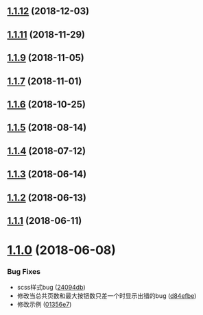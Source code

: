 <a name="1.1.12"></a>
## [1.1.12](https://github.com/tinper-bee/bee-pagination/compare/v1.1.11...v1.1.12) (2018-12-03)



<a name="1.1.11"></a>
## [1.1.11](https://github.com/tinper-bee/bee-pagination/compare/v1.1.9...v1.1.11) (2018-11-29)



<a name="1.1.9"></a>
## [1.1.9](https://github.com/tinper-bee/bee-pagination/compare/v1.1.7...v1.1.9) (2018-11-05)



<a name="1.1.7"></a>
## [1.1.7](https://github.com/tinper-bee/bee-pagination/compare/v1.1.6...v1.1.7) (2018-11-01)



<a name="1.1.6"></a>
## [1.1.6](https://github.com/tinper-bee/bee-pagination/compare/v1.1.5...v1.1.6) (2018-10-25)



<a name="1.1.5"></a>
## [1.1.5](https://github.com/tinper-bee/bee-pagination/compare/v1.1.4...v1.1.5) (2018-08-14)



<a name="1.1.4"></a>
## [1.1.4](https://github.com/tinper-bee/bee-pagination/compare/v1.1.3...v1.1.4) (2018-07-12)



<a name="1.1.3"></a>
## [1.1.3](https://github.com/tinper-bee/bee-pagination/compare/v1.1.2...v1.1.3) (2018-06-14)



<a name="1.1.2"></a>
## [1.1.2](https://github.com/tinper-bee/bee-pagination/compare/v1.1.1...v1.1.2) (2018-06-13)



<a name="1.1.1"></a>
## [1.1.1](https://github.com/tinper-bee/bee-pagination/compare/v1.1.0...v1.1.1) (2018-06-11)



<a name="1.1.0"></a>
# [1.1.0](https://github.com/tinper-bee/bee-pagination/compare/24094db...v1.1.0) (2018-06-08)


### Bug Fixes

* scss样式bug ([24094db](https://github.com/tinper-bee/bee-pagination/commit/24094db))
* 修改当总共页数和最大按钮数只差一个时显示出错的bug ([d84efbe](https://github.com/tinper-bee/bee-pagination/commit/d84efbe))
* 修改示例 ([01356e7](https://github.com/tinper-bee/bee-pagination/commit/01356e7))




